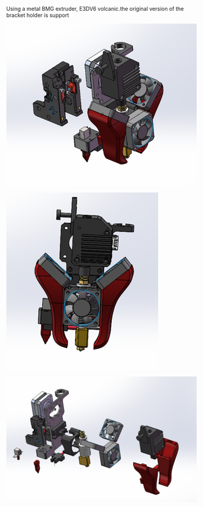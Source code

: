 
Using a metal BMG extruder, E3DV6 volcanic.the original version of the bracket holder is support

![alt text](https://github.com/warriorlious/voron2.4_revision_printhead/blob/main/QQ%E6%88%AA%E5%9B%BE20201026155935.png?raw=true)

![alt text](https://github.com/warriorlious/voron2.4_revision_printhead/blob/main/QQ%E6%88%AA%E5%9B%BE20201026150223.png?raw=true)

![alt text](https://github.com/warriorlious/voron2.4_revision_printhead/blob/main/QQ%E6%88%AA%E5%9B%BE20201026151110.png?raw=true)


